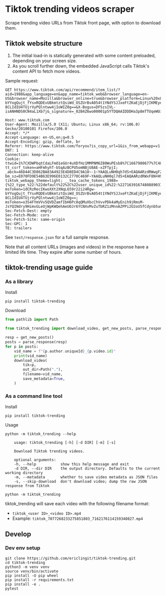 # Tiktok trending videos scraper

Scrape trending video URLs from Tiktok front page, with option to download them.

## Tiktok website structure

1. The initial load-in is statically generated with some content preloaded, depending on your screen size.
1. As you scroll further down, the embedded JavaScript calls Tiktok's content API to fetch more videos.

Sample request:

```
GET https://www.tiktok.com/api/recommend/item_list/?aid=1988&app_language=en&app_name=tiktok_web&browser_language=en-US&browser_name=Mozilla&browser_online=true&browser_platform=Linux%20x86_64&browser_version=5.0%20%28X11%29&channel=tiktok_web&cookie_enabled=true&count=30&device_id=7163916748088903169&device_platform=web_pc&focus_state=false&from_page=fyp&history_len=5&is_fullscreen=false&is_page_visible=true&os=linux&priority_region=&referer=&region=TW&root_referer=https%3A%2F%2Fwww.google.com%2F&screen_height=1080&screen_width=1920&tz_name=Asia%2FTokyo&webcast_language=en&msToken=1dCRzRecIKwoXXt2XNqL659r22i24Rgw-bYYogQujt_fYsxRQDEvUBkmtztQsiWd_OSZUrBvA054t1YNdYSJJxeFtZKaEjDjFjIKMEyesmkprTD-8CLIdIU4TUjrVyPQlntww4jIoWIZ0g==&X-Bogus=DFSzsIVL-isANHNDS0CN4aL1Xb7j&_signature=_02B4Z6wo00001p5YTDQAAIDDDHa3p8mTTUqeWUiAAMUJc3

Host: www.tiktok.com
User-Agent: Mozilla/5.0 (X11; Ubuntu; Linux x86_64; rv:106.0) Gecko/20100101 Firefox/106.0
Accept: */*
Accept-Language: en-US,en;q=0.5
Accept-Encoding: gzip, deflate, br
Referer: https://www.tiktok.com/foryou?is_copy_url=1&is_from_webapp=v1
DNT: 1
Connection: keep-alive
Cookie: ttwid=1%7CXDWPbqtCdaLFmO1eGUr4uXDfHz1MMPNM6Z80WuPEsb8%7C1667980677%7C488589e2f9e4e8e2b9cbe228dfb34b15c156728ced42d6ea28213599f3ba3381; tt_csrf_token=aHFmhyhT-bSqAzBCPU5omNBjU8AE-xZFTpjI; _abck=46D44C3D862BA83A4923E4D8ED4C9A18~-1~YAAQLuNH0qh7dS+EAQAARzdRWwgFZL/6Efyx+OJ2biRFjNHdM0vWN4zjPA3VxsvPdSHcufgCaMd0QrpUTrcwxxlvvKLQg84ZRYzAzo315nR/De1MzKEj/lapgdWmpRGP5G5Se+tZOKKo4dQQ3jri4biORd9nZNL8CGEeYYBkU4Eaal6W6W2jPB4B4L4eGekN48qQWpaE7ZmCBELa+J5BkAtU43GYG9Yr4m0Xg51cIQUhvVQJIdJN7epjceFXY7yY7WniYnyLgcUyR/hlDpTAvbp7UomUBWHH/CcBpZ4nNVeWdBz+vc6BRA6LTiwDszfkhROrz/WVsmmNXoP/7ql4dO0HWF2Po+L4nJFWb+J3nxk4S2z3NCAn/1FLm/U=~-1~-1~-1; bm_sz=E070FD9E54B63E996E0132C2770C469F~YAAQLuNH0ql7dS+EAQAARzdRWxF8N+H9WFq9WCOm18pHe9q2RKlhqDAfqxQVcuT5u45hOijubQJ01kZU7mQXncajGv20o522eAXqdIdypObDrPGhToNpSdso8C73T+hdCJ1vGPTnEf7Xb2rEO9qDcMBTPBEzWgFQ+QQ+jIf5J+UAV4G81mwbKvWajHRlWBBmEJEVcWgdETwv7epYZQHqrnYwYoN10nJRuNfo4js02fF2eqrsFjVjPtBjkPN991e/bp+UfWu7paacJYDXJA8TSm0kVkonvqfCWPHZ1JZxMercudM=~4602167~4338993; tiktok_webapp_theme=light; __tea_cache_tokens_1988={%22_type_%22:%22default%22%2C%22user_unique_id%22:%227163916748088903169%22%2C%22timestamp%22:1667979478657}; msToken=1dCRzRecIKwoXXt2XNqL659r22i24Rgw-bYYogQujt_fYsxRQDEvUBkmtztQsiWd_OSZUrBvA054t1YNdYSJJxeFtZKaEjDjFjIKMEyesmkprTD-8CLIdIU4TUjrVyPQlntww4jIoWIZ0g==; msToken=o3S4FYmVVv5QVDZamfIbH6Pc8qQMuXbcChVvvPDk4aMyEnih9jRmsM-JsYQINdry9HimvGLeOjWpKWQehAeUOJr6YCNXvMvZuTbRZ1zMnnAZPPi2U2oU5fCdynb5umJtxjobNtnQfX2rkA==
Sec-Fetch-Dest: empty
Sec-Fetch-Mode: cors
Sec-Fetch-Site: same-origin
Sec-GPC: 1
TE: trailers
```

See `test/response.json` for a full sample response.

Note that all content URLs (images and videos) in the response have a limited life time. They expire after some number of hours.

## tiktok-trending usage guide

### As a library

Install

```
pip install tiktok-trending
```

Download

```python
from pathlib import Path

from tiktok_trending import download_video, get_new_posts, parse_response

resp = get_new_posts()
posts = parse_response(resp)
for p in posts:
    vid_name = f"{p.author.uniqueId}_{p.video.id}"
    print(vid_name)
    download_video(
        tik=p,
        out_dir=Path("."),
        filename=vid_name,
        save_metadata=True,
    )
```

### As a command line tool

Install

```
pip install tiktok-trending
```

Usage

```
python -m tiktok_trending --help

    usage: tiktok_trending [-h] [-d DIR] [-m] [-s]

    Download Tiktok trending videos.

    optional arguments:
    -h, --help           show this help message and exit
    -d DIR, --dir DIR    the output directory. Defaults to the current working directory
    -m, --metadata       whether to save video metadata as JSON files
    -s, --skip-download  don't download video; dump the raw JSON response from Tiktok

python -m tiktok_trending
```

tiktok_trending will save each video with the following filename format:

- `tiktok_<user ID>_<video ID>.mp4`
- Example: `tiktok_7077268233275851803_7162176114159340827.mp4`

## Develop

### Dev env setup

```
git clone https://github.com/ericlingit/tiktok-trending.git
cd tiktok-trending
python3 -m venv venv
source venv/bin/activate
pip install -U pip wheel
pip install -r requirements.txt
pip install -e .
pytest
```
